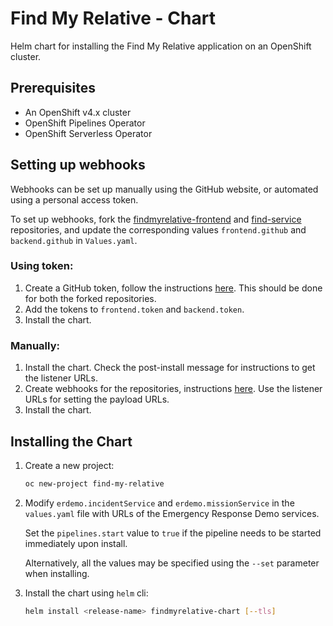 Find My Relative - Chart
========================

Helm chart for installing the Find My Relative application on an OpenShift cluster.


Prerequisites
-------------

- An OpenShift v4.x cluster
- OpenShift Pipelines Operator
- OpenShift Serverless Operator

Setting up webhooks
-------------------

Webhooks can be set up manually using the GitHub website, or automated using a personal access token.

To set up webhooks, fork the [findmyrelative-frontend](https://github.com/Emergency-Response-Demo/findmyrelative-frontend) and [find-service](https://github.com/Emergency-Response-Demo/find-service) repositories, and update the corresponding values `frontend.github` and `backend.github` in `Values.yaml`.

### Using token:

1. Create a GitHub token, follow the instructions [here](https://help.github.com/en/github/authenticating-to-github/creating-a-personal-access-token-for-the-command-line#creating-a-token). This should be done for both the forked repositories.
2. Add the tokens to `frontend.token` and `backend.token`.
3. Install the chart.

### Manually:

1. Install the chart. Check the post-install message for instructions to get the listener URLs.
2. Create webhooks for the repositories, instructions [here](https://developer.github.com/webhooks/creating). Use the listener URLs for setting the payload URLs.
3. Install the chart.

Installing the Chart
--------------------

1. Create a new project:
   ```bash
   oc new-project find-my-relative
   ```

2. Modify `erdemo.incidentService` and `erdemo.missionService` in the `values.yaml` file with URLs of the Emergency Response Demo services.

   Set the `pipelines.start` value to `true` if the pipeline needs to be started immediately upon install.

   Alternatively, all the values may be specified using the `--set` parameter when installing.

3. Install the chart using `helm` cli:

   ```bash
   helm install <release-name> findmyrelative-chart [--tls]
   ```
